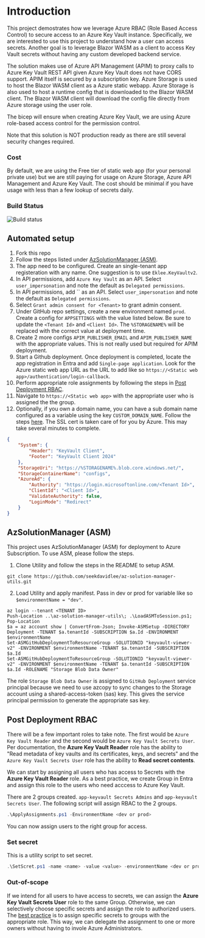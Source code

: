 # Introduction

This project demostrates how we leverage Azure RBAC (Role Based Access Control) to secure access to an Azure Key Vault instance. Specifically, we are interested to use this project to understand how a user can access secrets. Another goal is to leverage Blazor WASM as a client to access Key Vault secrets without having any custom developed backend service.

The solution makes use of Azure API Management (APIM) to proxy calls to Azure Key Vault REST API given Azure Key Vault does not have CORS support. APIM itself is secured by a subscription key. Azure Storage is used to host the Blazor WASM client as a Azure static webapp. Azure Storage is also used to host a runtime config that is downloaded to the Blazor WASM client. The Blazor WASM client will download the config file directly from Azure storage using the user role. 

The bicep will ensure when creating Azure Key Vault, we are using Azure role-based access control for the permission control.

Note that this solution is NOT production ready as there are still several security changes required.

### Cost

By default, we are using the Free tier of static web app (for your personal private use) but we are still paying for usage on Azure Storage, Azure API Management and Azure Key Vault. The cost should be minimal if you have usage with less than a few lookup of secrets daily.

### Build Status
![Build status](https://github.com/seekdavidlee/Eklee-KeyVault/actions/workflows/app.yml/badge.svg)

## Automated setup

1. Fork this repo
1. Follow the steps listed under [AzSolutionManager (ASM)](#azsolutionmanager-asm).
1. The app need to be configured. Create an single-tenant app registeration with any name. One suggestion is to use `Eklee.KeyVaultv2`.
1. In API permissions, add `Azure Key Vault` as an API. Select `user_impersonation` and note the default as `Delegated permissions`.
1. In API permissions, add `` as an API. Select `user_impersonation` and note the default as `Delegated permissions`.
1. Select `Grant admin consent for <Tenant>` to grant admin consent.
1. Under GitHub repo settings, create a new environment named `prod`. Create a config for `APPSETTINGS` with the value listed below. Be sure to update the `<Tenant Id>` and `<Client Id>`. The `%STORAGENAME%` will be replaced with the correct value at deployment time.
1. Create 2 more configs `APIM_PUBLISHER_EMAIL` and `APIM_PUBLISHER_NAME` with the appropriate values. This is not really used but required for APIM deployment.
1. Start a Github deployment. Once deployment is completed, locate the app registration in Entra and add `Single-page application`. Look for the Azure static web app URL as the URL to add like so `https://<Static web app>/authentication/login-callback`.
1. Perform appropriate role assignments by following the steps in [Post Deployment RBAC](#post-deployment-rbac).
1. Navigate to `https://<Static web app>` with the appropriate user who is assigned the the group.
1. Optionally, if you own a domain name, you can have a sub domain name configured as a variable using the key `CUSTOM_DOMAIN_NAME`. Follow the steps [here](https://learn.microsoft.com/en-us/azure/static-web-apps/custom-domain). The SSL cert is taken care of for you by Azure. This may take several minutes to complete.

```json
{
	"System": {
		"Header": "KeyVault Client",
		"Footer": "KeyVault Client 2024"
	},
	"StorageUri": "https://%STORAGENAME%.blob.core.windows.net/",
	"StorageContainerName": "configs",
	"AzureAd": {
		"Authority": "https://login.microsoftonline.com/<Tenant Id>",
		"ClientId": "<Client Id>",
		"ValidateAuthority": false,
		"LoginMode": "Redirect"
	}
}
```
## AzSolutionManager (ASM)

This project uses AzSolutionManager (ASM) for deployment to Azure Subscription. To use ASM, please follow the steps.

1. Clone Utility and follow the steps in the README to setup ASM.

```
git clone https://github.com/seekdavidlee/az-solution-manager-utils.git
```

2. Load Utility and apply manifest. Pass in dev or prod for variable like so ``` $environmentName = "dev" ```.

```
az login --tenant <TENANT ID>
Push-Location ..\az-solution-manager-utils\; .\LoadASMToSession.ps1; Pop-Location
$a = az account show | ConvertFrom-Json; Invoke-ASMSetup -DIRECTORY Deployment -TENANT $a.tenantId -SUBSCRIPTION $a.Id -ENVIRONMENT $environmentName
Set-ASMGitHubDeploymentToResourceGroup -SOLUTIONID "keyvault-viewer-v2" -ENVIRONMENT $environmentName -TENANT $a.tenantId -SUBSCRIPTION $a.Id
Set-ASMGitHubDeploymentToResourceGroup -SOLUTIONID "keyvault-viewer-v2" -ENVIRONMENT $environmentName -TENANT $a.tenantId -SUBSCRIPTION $a.Id -ROLENAME "Storage Blob Data Owner"
```

The role `Storage Blob Data Owner` is assigned to `GitHub Deployment` service principal because we need to use azcopy to sync changes to the Storage account using a shared-access-token (sas) key. This gives the service principal permission to generate the appropriate sas key.

## Post Deployment RBAC

There will be a few important roles to take note. The first would be `Azure Key Vault Reader` and the second would be `Azure Key Vault Secrets User`. Per documentation, the **Azure Key Vault Reader** role has the ability to "Read metadata of key vaults and its certificates, keys, and secrets" and the `Azure Key Vault Secrets User` role has the ability to **Read secret contents**. 

We can start by assigning all users who has access to Secrets with the **Azure Key Vault Reader** role. As a best practice, we create Group in Entra and assign this role to the users who need acccess to Azure Key Vault.

There are 2 groups created. `app-keyvault Secrets Admins` and `app-keyvault Secrets User`. The following script will assign RBAC to the 2 groups.

```powershell
.\ApplyAssignments.ps1 -EnvironmentName <dev or prod>
```

You can now assign users to the right group for access.

### Set secret

This is a utility script to set secret.

```powershell
.\SetScret.ps1 -name <name> -value <value> -environmentName <dev or prod>
```

### Out-of-scope

If we intend for all users to have access to secrets, we can assign the **Azure Key Vault Secrets User** role to the same Group. Otherwise, we can selectively choose specific secrets and assign the role to authorized users. The [best practice](https://docs.microsoft.com/en-us/azure/active-directory/roles/best-practices#6-use-groups-for-azure-ad-role-assignments-and-delegate-the-role-assignment) is to assign specific secrets to groups with the appropriate role. This way, we can delegate the assignment to one or more owners without having to invole Azure Administrators.